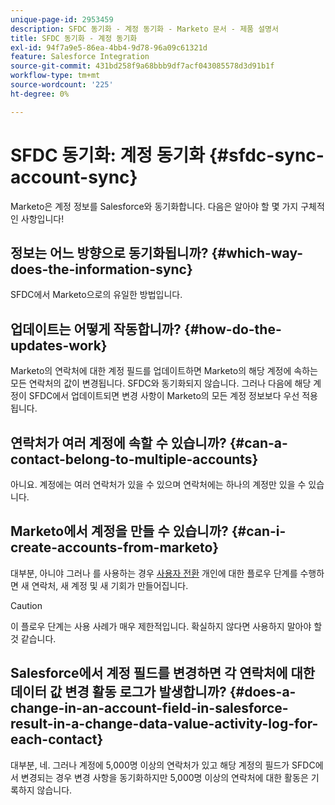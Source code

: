 ```yaml
---
unique-page-id: 2953459
description: SFDC 동기화 - 계정 동기화 - Marketo 문서 - 제품 설명서
title: SFDC 동기화 - 계정 동기화
exl-id: 94f7a9e5-86ea-4bb4-9d78-96a09c61321d
feature: Salesforce Integration
source-git-commit: 431bd258f9a68bbb9df7acf043085578d3d91b1f
workflow-type: tm+mt
source-wordcount: '225'
ht-degree: 0%

---
```


# SFDC 동기화: 계정 동기화 {#sfdc-sync-account-sync}

Marketo은 계정 정보를 Salesforce와 동기화합니다. 다음은 알아야 할 몇 가지 구체적인 사항입니다!

## 정보는 어느 방향으로 동기화됩니까? {#which-way-does-the-information-sync}

SFDC에서 Marketo으로의 유일한 방법입니다.

## 업데이트는 어떻게 작동합니까? {#how-do-the-updates-work}

Marketo의 연락처에 대한 계정 필드를 업데이트하면 Marketo의 해당 계정에 속하는 모든 연락처의 값이 변경됩니다. SFDC와 동기화되지 않습니다. 그러나 다음에 해당 계정이 SFDC에서 업데이트되면 변경 사항이 Marketo의 모든 계정 정보보다 우선 적용됩니다.

## 연락처가 여러 계정에 속할 수 있습니까?  {#can-a-contact-belong-to-multiple-accounts}

아니요. 계정에는 여러 연락처가 있을 수 있으며 연락처에는 하나의 계정만 있을 수 있습니다.

## Marketo에서 계정을 만들 수 있습니까? {#can-i-create-accounts-from-marketo}

대부분, 아니야 그러나 를 사용하는 경우 [사용자 전환](/help/marketo/product-docs/core-marketo-concepts/smart-campaigns/flow-actions/convert-person.md) 개인에 대한 플로우 단계를 수행하면 새 연락처, 새 계정 및 새 기회가 만들어집니다.

>[!CAUTION]
>
>이 플로우 단계는 사용 사례가 매우 제한적입니다. 확실하지 않다면 사용하지 말아야 할 것 같습니다.

## Salesforce에서 계정 필드를 변경하면 각 연락처에 대한 데이터 값 변경 활동 로그가 발생합니까?  {#does-a-change-in-an-account-field-in-salesforce-result-in-a-change-data-value-activity-log-for-each-contact}

대부분, 네. 그러나 계정에 5,000명 이상의 연락처가 있고 해당 계정의 필드가 SFDC에서 변경되는 경우 변경 사항을 동기화하지만 5,000명 이상의 연락처에 대한 활동은 기록하지 않습니다.
